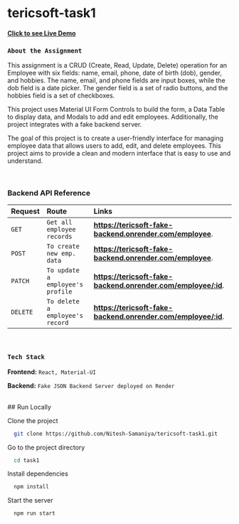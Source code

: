 # tericsoft-task1

#### <a href="https://employee-kappa.vercel.app/">Click to see Live Demo</a>

### `About the Assignment`

This assignment is a CRUD (Create, Read, Update, Delete) operation for an Employee with six fields: 
name, email, phone, date of birth (dob), gender, and hobbies. The name, email, and phone fields are input boxes,
while the dob field is a date picker. The gender field is a set of radio buttons, and the hobbies field is a set of checkboxes.

This project uses Material UI Form Controls to build the form, a Data Table to display data, and Modals to add and edit employees. 
Additionally, the project integrates with a fake backend server.

The goal of this project is to create a user-friendly interface for managing employee data that allows users to add, edit, and delete employees. 
This project aims to provide a clean and modern interface that is easy to use and understand.

<br />

### Backend API Reference

| Request            | Route     | Links   |
| :------------------- | :------- | :------------ |
| `GET`           | `Get all employee records` | **https://tericsoft-fake-backend.onrender.com/employee**. |
| `POST`              | `To create new emp. data`  | **https://tericsoft-fake-backend.onrender.com/employee**. |
| `PATCH`        | `To update a employee's profile` | **https://tericsoft-fake-backend.onrender.com/employee/:id**. |
| `DELETE` | `To delete a employee's record` | **https://tericsoft-fake-backend.onrender.com/employee/:id**. |

<br />

### `Tech Stack`

**Frontend:** `React, Material-UI`

**Backend:** `Fake JSON Backend Server deployed on Render`

<br />
## Run Locally

Clone the project

```bash
  git clone https://github.com/Nitesh-Samaniya/tericsoft-task1.git
```

Go to the project directory

```bash
  cd task1
```

Install dependencies

```bash
  npm install
```

Start the server

```bash
  npm run start
```
